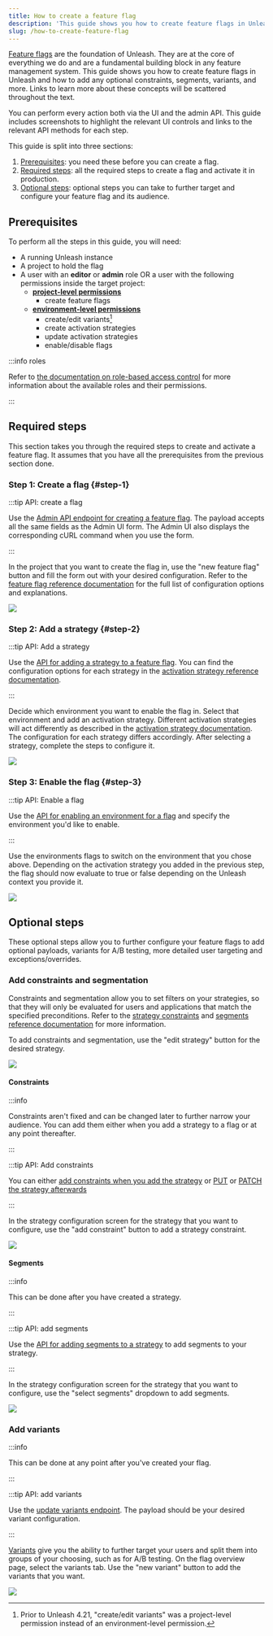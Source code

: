 ```yaml
---
title: How to create a feature flag
description: 'This guide shows you how to create feature flags in Unleash and how to add constraints, segments, variants, and more.'
slug: /how-to-create-feature-flag
---
```


[Feature flags](../reference/feature-toggles) are the foundation of Unleash. They are at the core of everything we do and are a fundamental building block in any feature management system. This guide shows you how to create feature flags in Unleash and how to add any optional constraints, segments, variants, and more. Links to learn more about these concepts will be scattered throughout the text.

You can perform every action both via the UI and the admin API. This guide includes screenshots to highlight the relevant UI controls and links to the relevant API methods for each step.

This guide is split into three sections:

1. [Prerequisites](#prerequisites): you need these before you can create a flag.
2. [Required steps](#required-steps): all the required steps to create a flag and activate it in production.
3. [Optional steps](#optional-steps): optional steps you can take to further target and configure your feature flag and its audience.

## Prerequisites

To perform all the steps in this guide, you will need:

- A running Unleash instance
- A project to hold the flag
- A user with an **editor** or **admin** role OR a user with the following permissions inside the target project:
  - **[project-level permissions](../reference/rbac#project-permissions)**
    - create feature flags
  - **[environment-level permissions](../reference/rbac#environment-permissions)**
    - create/edit variants[^1]
    - create activation strategies
    - update activation strategies
    - enable/disable flags

:::info roles

Refer to [the documentation on role-based access control](../reference/rbac) for more information about the available roles and their permissions.

:::

## Required steps

This section takes you through the required steps to create and activate a feature flag. It assumes that you have all the prerequisites from the previous section done.

### Step 1: Create a flag {#step-1}

:::tip API: create a flag

Use the [Admin API endpoint for creating a feature flag](/reference/api/legacy/unleash/admin/features-v2#create-toggle). The payload accepts all the same fields as the Admin UI form. The Admin UI also displays the corresponding cURL command when you use the form.

:::

In the project that you want to create the flag in, use the "new feature flag" button and fill the form out with your desired configuration. Refer to the [feature flag reference documentation](../reference/feature-toggles) for the full list of configuration options and explanations.

![](/img/create-toggle-new-toggle.png)

### Step 2: Add a strategy {#step-2}

:::tip API: Add a strategy

Use the [API for adding a strategy to a feature flag](/reference/api/legacy/unleash/admin/features-v2#add-strategy). You can find the configuration options for each strategy in the [activation strategy reference documentation](../reference/activation-strategies).

:::

Decide which environment you want to enable the flag in. Select that environment and add an activation strategy. Different activation strategies will act differently as described in the [activation strategy documentation](../reference/activation-strategies). The configuration for each strategy differs accordingly. After selecting a strategy, complete the steps to configure it.

![](/img/create-toggle-add-strategy.png)

### Step 3: Enable the flag {#step-3}

:::tip API: Enable a flag

Use the [API for enabling an environment for a flag](/reference/api/legacy/unleash/admin/features-v2#enable-env) and specify the environment you'd like to enable.

:::

Use the environments flags to switch on the environment that you chose above. Depending on the activation strategy you added in the previous step, the flag should now evaluate to true or false depending on the Unleash context you provide it.

![](/img/create-toggle-enable-env.png)

## Optional steps

These optional steps allow you to further configure your feature flags to add optional payloads, variants for A/B testing, more detailed user targeting and exceptions/overrides.

### Add constraints and segmentation

Constraints and segmentation allow you to set filters on your strategies, so that they will only be evaluated for users and applications that match the specified preconditions. Refer to the [strategy constraints](../reference/strategy-constraints) and [segments reference documentation](../reference/segments) for more information.

To add constraints and segmentation, use the "edit strategy" button for the desired strategy.

![](/img/create-toggle-edit-strategy.png)

#### Constraints

:::info

Constraints aren't fixed and can be changed later to further narrow your audience. You can add them either when you add a strategy to a flag or at any point thereafter.

:::

:::tip API: Add constraints

You can either [add constraints when you add the strategy](/reference/api/legacy/unleash/admin/features-v2#add-strategy) or [PUT](/reference/api/legacy/unleash/admin/features-v2#update-strategy 'PUT an activation strategy') or [PATCH the strategy afterwards](/reference/api/legacy/unleash/admin/features-v2#put-strategy)

:::

In the strategy configuration screen for the strategy that you want to configure, use the "add constraint" button to add a strategy constraint.

![](/img/create-toggle-add-constraint.png)

#### Segments

:::info

This can be done after you have created a strategy.

:::

:::tip API: add segments

Use the [API for adding segments to a strategy](/reference/api/legacy/unleash/admin/segments#replace-activation-strategy-segments) to add segments to your strategy.

:::

In the strategy configuration screen for the strategy that you want to configure, use the "select segments" dropdown to add segments.

![](/img/create-toggle-add-segment.png)

### Add variants

:::info

This can be done at any point after you've created your flag.

:::

:::tip API: add variants

Use the [update variants endpoint](/reference/api/legacy/unleash/admin/features-v2#update-variants). The payload should be your desired variant configuration.

:::

[Variants](../reference/feature-toggle-variants) give you the ability to further target your users and split them into groups of your choosing, such as for A/B testing. On the flag overview page, select the variants tab. Use the "new variant" button to add the variants that you want.

![](/img/create-toggle-add-variants.png)

[^1]: Prior to Unleash 4.21, "create/edit variants" was a project-level permission instead of an environment-level permission.
